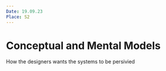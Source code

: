 ```yaml
---
Date: 19.09.23
Place: S2
---
```


# Conceptual and Mental Models

How the designers wants the systems to be persivied